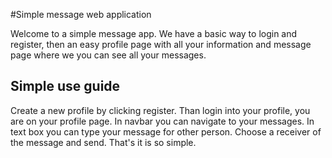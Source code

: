#Simple message web application


Welcome to a simple message app. We have a basic way to login and register, then an easy profile page with all your information and message page 
where we you can see all your messages.

## Simple use guide

Create a new profile by clicking register. Than login into your profile, you are on your profile page. In navbar you can navigate to your messages.
In text box you can type your message for other person. Choose a receiver of the message and send.
That's it is so simple.